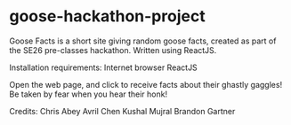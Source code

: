 # goose-hackathon-project
Goose Facts is a short site giving random goose facts, created as part of the SE26 pre-classes hackathon.  Written using ReactJS.

Installation requirements:
Internet browser
ReactJS

Open the web page, and click to receive facts about their ghastly gaggles!  Be taken by fear when you hear their honk!

Credits:
Chris Abey
Avril Chen
Kushal Mujral
Brandon Gartner